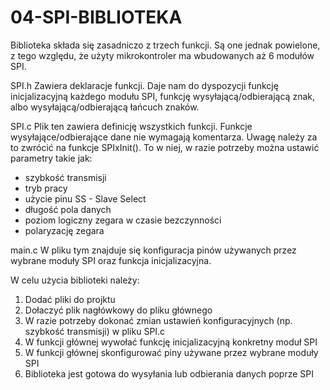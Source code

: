 # 04-SPI-BIBLIOTEKA
Biblioteka składa się zasadniczo z trzech funkcji. Są one jednak powielone, z tego względu, że użyty mikrokontroler ma wbudowanych aż 6 modułów SPI. 

SPI.h
Zawiera deklaracje funkcji. Daje nam do dyspozycji funkcję inicjalizacyjną każdego modułu SPI, funkcję wysyłającą/odbierającą znak, albo wysyłającą/odbierającą łańcuch znaków.

SPI.c
Plik ten zawiera definicję wszystkich funkcji. Funkcje wysyłające/odbierające dane nie wymagają komentarza. Uwagę należy za to zwrócić na funkcje SPIxInit(). To w niej, w razie potrzeby można ustawić parametry takie jak:
- szybkość transmisji
- tryb pracy
- użycie pinu SS - Slave Select
- długość pola danych
- poziom logiczny zegara w czasie bezczynności
- polaryzację zegara

main.c
W pliku tym znajduje się konfiguracja pinów używanych przez wybrane moduły SPI oraz funkcja inicjalizacyjna.

W celu użycia biblioteki należy:
1) Dodać pliki do projktu
2) Dołaczyć plik nagłówkowy do pliku głównego
3) W razie potrzeby dokonać zmian ustawień konfiguracyjnych (np. szybkość transmisji) w pliku SPI.c
4) W funkcji głównej wywołać funkcję inicjalizacyjną konkretny moduł SPI
5) W funkcji głównej skonfigurować piny używane przez wybrane moduły SPI
6) Biblioteka jest gotowa do wysyłania lub odbierania danych poprze SPI
